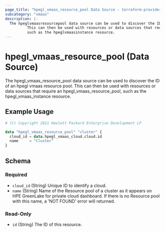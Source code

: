 ```yaml
---
page_title: "hpegl_vmaas_resource_pool Data Source - terraform-provider-hpegl"
subcategory: "vmaas"
description: |-
  The hpeglvmaasresourcepool data source can be used to discover the ID of an hpegl vmaas resource pool.
          This can then be used with resources or data sources that require an hpeglvmaasresourcepool,
          such as the hpeglvmaasinstance resource.
---
```

# hpegl_vmaas_resource_pool (Data Source)
The hpegl_vmaas_resource_pool data source can be used to discover the ID of an hpegl vmaas resource pool.
		This can then be used with resources or data sources that require an hpegl_vmaas_resource_pool,
		such as the hpegl_vmaas_instance resource.
## Example Usage
```terraform
# (C) Copyright 2021 Hewlett Packard Enterprise Development LP

data "hpegl_vmaas_resource_pool" "cluster" {
  cloud_id = data.hpegl_vmaas_cloud.cloud.id
  name     = "Cluster"
}
```
<!-- schema generated by tfplugindocs -->
## Schema

### Required

- `cloud_id` (String) Unique ID to identify a cloud.
- `name` (String) Name of the Resource pool of a cluster as it appears on HPE GreenLake for private cloud dashboard. If there is no Resource pool with this name, a 'NOT FOUND' error will returned.

### Read-Only

- `id` (String) The ID of this resource.

